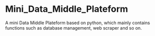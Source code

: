 # Mini_Data_Middle_Plateform
A mini Data Middle Plateform based on python, which mainly contains functions such as database management, web scraper and so on.

